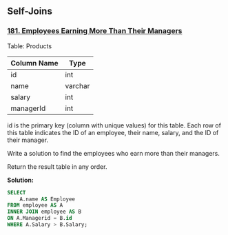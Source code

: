 ## Self-Joins ##

### [181. Employees Earning More Than Their Managers](https://leetcode.com/problems/employees-earning-more-than-their-managers/) ###

Table: Products

| Column Name | Type    |
|-------------|---------|
| id          | int     |
| name        | varchar |
| salary      | int     |
| managerId   | int     |

id is the primary key (column with unique values) for this table.
Each row of this table indicates the ID of an employee, their name, salary, and the ID of their manager.
 
Write a solution to find the employees who earn more than their managers.

Return the result table in any order.

**Solution:**
```sql
SELECT
    A.name AS Employee
FROM employee AS A
INNER JOIN employee AS B
ON A.Managerid = B.id
WHERE A.Salary > B.Salary;
```
